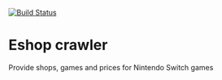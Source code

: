 [![Build Status](https://travis-ci.org/AdrienEtienne/eshop-crawler.svg?branch=master)](https://travis-ci.org/AdrienEtienne/eshop-crawler)

# Eshop crawler

Provide shops, games and prices for Nintendo Switch games